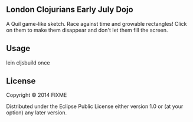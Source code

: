 ## London Clojurians Early July Dojo

A Quil game-like sketch. Race against time and growable rectangles!
Click on them to make them disappear and don't let them fill the
screen.

## Usage

lein cljsbuild once

## License

Copyright © 2014 FIXME

Distributed under the Eclipse Public License either version 1.0 or (at
your option) any later version.
